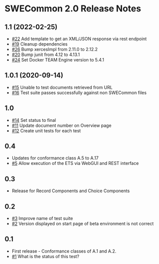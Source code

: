 # SWECommon 2.0 Release Notes

## 1.1 (2022-02-25)

* [#22](https://github.com/opengeospatial/ets-swecommon20/issues/22) Add template to get an XML/JSON response via rest endpoint
* [#19](https://github.com/opengeospatial/ets-swecommon20/issues/19) Cleanup dependencies
* [#26](https://github.com/opengeospatial/ets-swecommon20/pull/26) Bump xercesImpl from 2.11.0 to 2.12.2
* [#20](https://github.com/opengeospatial/ets-swecommon20/pull/20) Bump junit from 4.12 to 4.13.1
* [#24](https://github.com/opengeospatial/ets-swecommon20/pull/24) Set Docker TEAM Engine version to 5.4.1

## 1.0.1 (2020-09-14)

* [#15](https://github.com/opengeospatial/ets-swecommon20/issues/15) Unable to test documents retrieved from URL
* [#16](https://github.com/opengeospatial/ets-swecommon20/issues/16) Test suite passes successfully against non SWECommon files

## 1.0

* [#14](https://github.com/opengeospatial/ets-swecommon20/pull/14) Set status to final
* [#11](https://github.com/opengeospatial/ets-swecommon20/issues/11) Update document number on Overview page
* [#12](https://github.com/opengeospatial/ets-swecommon20/issues/12) Create unit tests for each test

## 0.4

* Updates for conformance class A.5 to A.17
* [#5](https://github.com/opengeospatial/ets-swecommon20/issues/5) Allow execution of the ETS via WebGUI and REST interface

## 0.3

* Release for Record Components and Choice Components

## 0.2

* [#3](https://github.com/opengeospatial/ets-swecommon20/issues/3) Improve name of test suite
* [#2](https://github.com/opengeospatial/ets-swecommon20/issues/2) Version displayed on start page of beta environment is not correct

## 0.1 
* First release - Conformance classes of A.1 and A.2.
* [#1](https://github.com/opengeospatial/ets-swecommon20/issues/1) What is the status of this test?
